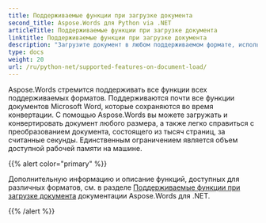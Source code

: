 ```yaml
---
title: Поддерживаемые функции при загрузке документа
second_title: Aspose.Words для Python via .NET
articleTitle: Поддерживаемые функции при загрузке документа
linktitle: Поддерживаемые функции при загрузке документа
description: "Загрузите документ в любом поддерживаемом формате, используя Python. Импортируйте и конвертируйте документ любого размера."
type: docs
weight: 20
url: /ru/python-net/supported-features-on-document-load/
---
```


Aspose.Words стремится поддерживать все функции всех поддерживаемых форматов. Поддерживаются почти все функции документов Microsoft Word, которые сохраняются во время конвертации. С помощью Aspose.Words вы можете загружать и конвертировать документ любого размера, а также легко справиться с преобразованием документа, состоящего из тысяч страниц, за считанные секунды. Единственным ограничением является объем доступной рабочей памяти на машине.

{{% alert color="primary" %}}

Дополнительную информацию и описание функций, доступных для различных форматов, см. в разделе [Поддерживаемые функции при загрузке документа](/words/ru/net/supported-features-on-document-load/) документации Aspose.Words для .NET.

{{% /alert %}}